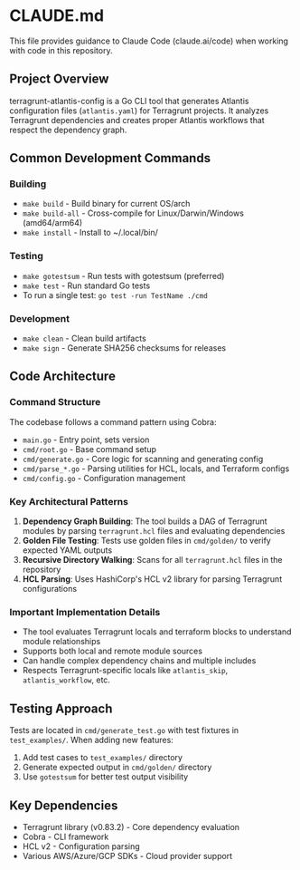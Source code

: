 # CLAUDE.md

This file provides guidance to Claude Code (claude.ai/code) when working with code in this repository.

## Project Overview

terragrunt-atlantis-config is a Go CLI tool that generates Atlantis configuration files (`atlantis.yaml`) for Terragrunt projects. It analyzes Terragrunt dependencies and creates proper Atlantis workflows that respect the dependency graph.

## Common Development Commands

### Building
- `make build` - Build binary for current OS/arch
- `make build-all` - Cross-compile for Linux/Darwin/Windows (amd64/arm64)
- `make install` - Install to ~/.local/bin/

### Testing
- `make gotestsum` - Run tests with gotestsum (preferred)
- `make test` - Run standard Go tests
- To run a single test: `go test -run TestName ./cmd`

### Development
- `make clean` - Clean build artifacts
- `make sign` - Generate SHA256 checksums for releases

## Code Architecture

### Command Structure
The codebase follows a command pattern using Cobra:
- `main.go` - Entry point, sets version
- `cmd/root.go` - Base command setup
- `cmd/generate.go` - Core logic for scanning and generating config
- `cmd/parse_*.go` - Parsing utilities for HCL, locals, and Terraform configs
- `cmd/config.go` - Configuration management

### Key Architectural Patterns
1. **Dependency Graph Building**: The tool builds a DAG of Terragrunt modules by parsing `terragrunt.hcl` files and evaluating dependencies
2. **Golden File Testing**: Tests use golden files in `cmd/golden/` to verify expected YAML outputs
3. **Recursive Directory Walking**: Scans for all `terragrunt.hcl` files in the repository
4. **HCL Parsing**: Uses HashiCorp's HCL v2 library for parsing Terragrunt configurations

### Important Implementation Details
- The tool evaluates Terragrunt locals and terraform blocks to understand module relationships
- Supports both local and remote module sources
- Can handle complex dependency chains and multiple includes
- Respects Terragrunt-specific locals like `atlantis_skip`, `atlantis_workflow`, etc.

## Testing Approach

Tests are located in `cmd/generate_test.go` with test fixtures in `test_examples/`. When adding new features:
1. Add test cases to `test_examples/` directory
2. Generate expected output in `cmd/golden/` directory
3. Use `gotestsum` for better test output visibility

## Key Dependencies

- Terragrunt library (v0.83.2) - Core dependency evaluation
- Cobra - CLI framework
- HCL v2 - Configuration parsing
- Various AWS/Azure/GCP SDKs - Cloud provider support